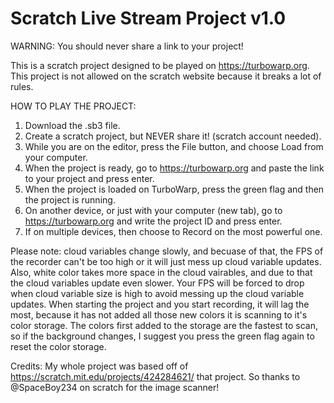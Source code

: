 # Scratch Live Stream Project v1.0
WARNING: You should never share a link to your project!

This is a scratch project designed to be played on https://turbowarp.org. This project is not allowed on the scratch website because it breaks a lot of rules.

HOW TO PLAY THE PROJECT: 
  1. Download the .sb3 file.
  2. Create a scratch project, but NEVER share it! (scratch account needed).
  3. While you are on the editor, press the File button, and choose Load from your computer.
  4. When the project is ready, go to https://turbowarp.org and paste the link to your project and press enter.
  5. When the project is loaded on TurboWarp, press the green flag and then the project is running.
  6. On another device, or just with your computer (new tab), go to https://turbowarp.org and write the project ID and press enter.
  7. If on multiple devices, then choose to Record on the most powerful one.

Please note: cloud variables change slowly, and becuase of that, the FPS of the recorder can't be too high or it will just mess up cloud variable updates.
Also, white color takes more space in the cloud vairables, and due to that the cloud variables update even slower. Your FPS will be forced to drop when cloud variable size is high to avoid messing up the cloud variable updates.
When starting the project and you start recording, it will lag the most, because it has not added all those new colors it is scanning to it's color storage. The colors first added to the storage are the fastest to scan, so if the background changes, I suggest you press the green flag again to reset the color storage.

Credits:
My whole project was based off of https://scratch.mit.edu/projects/424284621/ that project. So thanks to @SpaceBoy234 on scratch for the image scanner!
